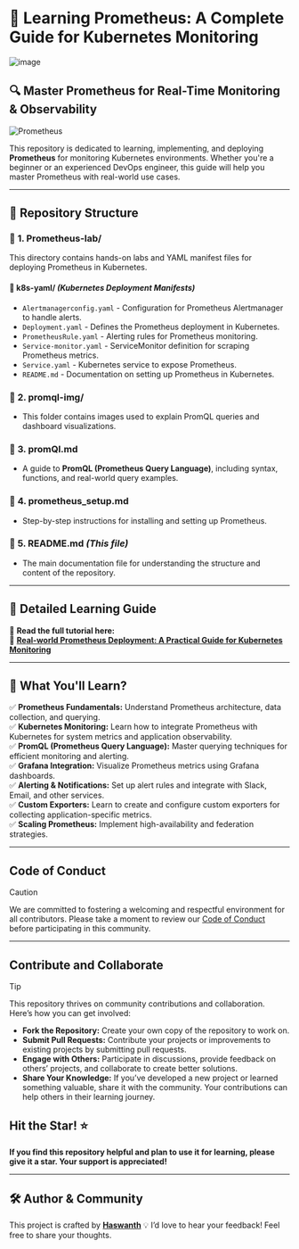 # 🚀 **Learning Prometheus: A Complete Guide for Kubernetes Monitoring**  

![image](https://github.com/user-attachments/assets/a05a517d-f140-4b26-8a70-b8d722b9740d)
 

## 🔍 **Master Prometheus for Real-Time Monitoring & Observability** 

![Prometheus](https://imgur.com/EZe96QW.png)

This repository is dedicated to learning, implementing, and deploying **Prometheus** for monitoring Kubernetes environments. Whether you're a beginner or an experienced DevOps engineer, this guide will help you master Prometheus with real-world use cases.

---

## 📌 **Repository Structure**  

### 📂 **1. Prometheus-lab/**  

This directory contains hands-on labs and YAML manifest files for deploying Prometheus in Kubernetes.  

#### 📌 **k8s-yaml/** *(Kubernetes Deployment Manifests)*  

- `Alertmanagerconfig.yaml` - Configuration for Prometheus Alertmanager to handle alerts.  
- `Deployment.yaml` - Defines the Prometheus deployment in Kubernetes.  
- `PrometheusRule.yaml` - Alerting rules for Prometheus monitoring.  
- `Service-monitor.yaml` - ServiceMonitor definition for scraping Prometheus metrics.  
- `Service.yaml` - Kubernetes service to expose Prometheus.  
- `README.md` - Documentation on setting up Prometheus in Kubernetes.  

### 📂 **2. promql-img/**  

- This folder contains images used to explain PromQL queries and dashboard visualizations.  

### 📜 **3. promQl.md**  

- A guide to **PromQL (Prometheus Query Language)**, including syntax, functions, and real-world query examples.  

### 📜 **4. prometheus_setup.md**  

- Step-by-step instructions for installing and setting up Prometheus.  

### 📜 **5. README.md** *(This file)*  

- The main documentation file for understanding the structure and content of the repository.  

---

## 📖 **Detailed Learning Guide**  

📌 **Read the full tutorial here:**  
🔗 **[Real-world Prometheus Deployment: A Practical Guide for Kubernetes Monitoring](https://blog.prodevopsguy.xyz/real-world-prometheus-deployment-a-practical-guide-for-kubernetes-monitoring)**  

---

## 🚀 **What You'll Learn?**  

✅ **Prometheus Fundamentals:** Understand Prometheus architecture, data collection, and querying.  
✅ **Kubernetes Monitoring:** Learn how to integrate Prometheus with Kubernetes for system metrics and application observability.  
✅ **PromQL (Prometheus Query Language):** Master querying techniques for efficient monitoring and alerting.  
✅ **Grafana Integration:** Visualize Prometheus metrics using Grafana dashboards.  
✅ **Alerting & Notifications:** Set up alert rules and integrate with Slack, Email, and other services.  
✅ **Custom Exporters:** Learn to create and configure custom exporters for collecting application-specific metrics.  
✅ **Scaling Prometheus:** Implement high-availability and federation strategies.  

---

## **Code of Conduct**

> [!CAUTION]
>
> We are committed to fostering a welcoming and respectful environment for all contributors. Please take a moment to review our [Code of Conduct](./CODE_OF_CONDUCT.md) before participating in this community.

---

## **Contribute and Collaborate**

> [!TIP]
> This repository thrives on community contributions and collaboration. Here’s how you can get involved:
>
> - **Fork the Repository:** Create your own copy of the repository to work on.
> - **Submit Pull Requests:** Contribute your projects or improvements to existing projects by submitting pull requests.
> - **Engage with Others:** Participate in discussions, provide feedback on others’ projects, and collaborate to create better solutions.
> - **Share Your Knowledge:** If you’ve developed a new project or learned something valuable, share it with the community. Your contributions can help others in their learning journey.


## **Hit the Star!** ⭐

**If you find this repository helpful and plan to use it for learning, please give it a star. Your support is appreciated!**

---

## 🛠️ **Author & Community**  

This project is crafted by **[Haswanth](https://github.com/Haswanthkondamadugula)** 💡
I’d love to hear your feedback! Feel free to share your thoughts.  

